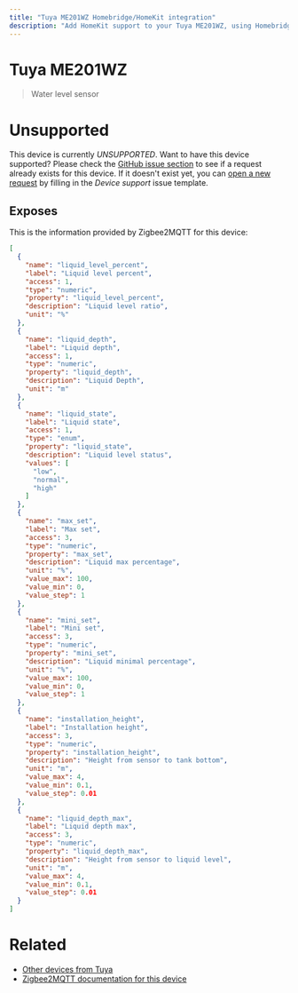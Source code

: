 ```yaml
---
title: "Tuya ME201WZ Homebridge/HomeKit integration"
description: "Add HomeKit support to your Tuya ME201WZ, using Homebridge, Zigbee2MQTT and homebridge-z2m."
---
```

<!---
This file has been GENERATED using src/docgen/docgen.ts
DO NOT EDIT THIS FILE MANUALLY!
-->
# Tuya ME201WZ
> Water level sensor


# Unsupported

This device is currently *UNSUPPORTED*.
Want to have this device supported? Please check the [GitHub issue section](https://github.com/itavero/homebridge-z2m/issues?q=ME201WZ) to see if a request already exists for this device.
If it doesn't exist yet, you can [open a new request](https://github.com/itavero/homebridge-z2m/issues/new?assignees=&labels=enhancement&template=device_support.yml&title=%5BDevice%5D+Tuya%20ME201WZ&model=Tuya%20ME201WZ&exposes=%5B%0A%20%20%7B%0A%20%20%20%20%22name%22%3A%20%22liquid_level_percent%22%2C%0A%20%20%20%20%22label%22%3A%20%22Liquid%20level%20percent%22%2C%0A%20%20%20%20%22access%22%3A%201%2C%0A%20%20%20%20%22type%22%3A%20%22numeric%22%2C%0A%20%20%20%20%22property%22%3A%20%22liquid_level_percent%22%2C%0A%20%20%20%20%22description%22%3A%20%22Liquid%20level%20ratio%22%2C%0A%20%20%20%20%22unit%22%3A%20%22%25%22%0A%20%20%7D%2C%0A%20%20%7B%0A%20%20%20%20%22name%22%3A%20%22liquid_depth%22%2C%0A%20%20%20%20%22label%22%3A%20%22Liquid%20depth%22%2C%0A%20%20%20%20%22access%22%3A%201%2C%0A%20%20%20%20%22type%22%3A%20%22numeric%22%2C%0A%20%20%20%20%22property%22%3A%20%22liquid_depth%22%2C%0A%20%20%20%20%22description%22%3A%20%22Liquid%20Depth%22%2C%0A%20%20%20%20%22unit%22%3A%20%22m%22%0A%20%20%7D%2C%0A%20%20%7B%0A%20%20%20%20%22name%22%3A%20%22liquid_state%22%2C%0A%20%20%20%20%22label%22%3A%20%22Liquid%20state%22%2C%0A%20%20%20%20%22access%22%3A%201%2C%0A%20%20%20%20%22type%22%3A%20%22enum%22%2C%0A%20%20%20%20%22property%22%3A%20%22liquid_state%22%2C%0A%20%20%20%20%22description%22%3A%20%22Liquid%20level%20status%22%2C%0A%20%20%20%20%22values%22%3A%20%5B%0A%20%20%20%20%20%20%22low%22%2C%0A%20%20%20%20%20%20%22normal%22%2C%0A%20%20%20%20%20%20%22high%22%0A%20%20%20%20%5D%0A%20%20%7D%2C%0A%20%20%7B%0A%20%20%20%20%22name%22%3A%20%22max_set%22%2C%0A%20%20%20%20%22label%22%3A%20%22Max%20set%22%2C%0A%20%20%20%20%22access%22%3A%203%2C%0A%20%20%20%20%22type%22%3A%20%22numeric%22%2C%0A%20%20%20%20%22property%22%3A%20%22max_set%22%2C%0A%20%20%20%20%22description%22%3A%20%22Liquid%20max%20percentage%22%2C%0A%20%20%20%20%22unit%22%3A%20%22%25%22%2C%0A%20%20%20%20%22value_max%22%3A%20100%2C%0A%20%20%20%20%22value_min%22%3A%200%2C%0A%20%20%20%20%22value_step%22%3A%201%0A%20%20%7D%2C%0A%20%20%7B%0A%20%20%20%20%22name%22%3A%20%22mini_set%22%2C%0A%20%20%20%20%22label%22%3A%20%22Mini%20set%22%2C%0A%20%20%20%20%22access%22%3A%203%2C%0A%20%20%20%20%22type%22%3A%20%22numeric%22%2C%0A%20%20%20%20%22property%22%3A%20%22mini_set%22%2C%0A%20%20%20%20%22description%22%3A%20%22Liquid%20minimal%20percentage%22%2C%0A%20%20%20%20%22unit%22%3A%20%22%25%22%2C%0A%20%20%20%20%22value_max%22%3A%20100%2C%0A%20%20%20%20%22value_min%22%3A%200%2C%0A%20%20%20%20%22value_step%22%3A%201%0A%20%20%7D%2C%0A%20%20%7B%0A%20%20%20%20%22name%22%3A%20%22installation_height%22%2C%0A%20%20%20%20%22label%22%3A%20%22Installation%20height%22%2C%0A%20%20%20%20%22access%22%3A%203%2C%0A%20%20%20%20%22type%22%3A%20%22numeric%22%2C%0A%20%20%20%20%22property%22%3A%20%22installation_height%22%2C%0A%20%20%20%20%22description%22%3A%20%22Height%20from%20sensor%20to%20tank%20bottom%22%2C%0A%20%20%20%20%22unit%22%3A%20%22m%22%2C%0A%20%20%20%20%22value_max%22%3A%204%2C%0A%20%20%20%20%22value_min%22%3A%200.1%2C%0A%20%20%20%20%22value_step%22%3A%200.01%0A%20%20%7D%2C%0A%20%20%7B%0A%20%20%20%20%22name%22%3A%20%22liquid_depth_max%22%2C%0A%20%20%20%20%22label%22%3A%20%22Liquid%20depth%20max%22%2C%0A%20%20%20%20%22access%22%3A%203%2C%0A%20%20%20%20%22type%22%3A%20%22numeric%22%2C%0A%20%20%20%20%22property%22%3A%20%22liquid_depth_max%22%2C%0A%20%20%20%20%22description%22%3A%20%22Height%20from%20sensor%20to%20liquid%20level%22%2C%0A%20%20%20%20%22unit%22%3A%20%22m%22%2C%0A%20%20%20%20%22value_max%22%3A%204%2C%0A%20%20%20%20%22value_min%22%3A%200.1%2C%0A%20%20%20%20%22value_step%22%3A%200.01%0A%20%20%7D%0A%5D) by filling in the _Device support_ issue template.

## Exposes

This is the information provided by Zigbee2MQTT for this device:

```json
[
  {
    "name": "liquid_level_percent",
    "label": "Liquid level percent",
    "access": 1,
    "type": "numeric",
    "property": "liquid_level_percent",
    "description": "Liquid level ratio",
    "unit": "%"
  },
  {
    "name": "liquid_depth",
    "label": "Liquid depth",
    "access": 1,
    "type": "numeric",
    "property": "liquid_depth",
    "description": "Liquid Depth",
    "unit": "m"
  },
  {
    "name": "liquid_state",
    "label": "Liquid state",
    "access": 1,
    "type": "enum",
    "property": "liquid_state",
    "description": "Liquid level status",
    "values": [
      "low",
      "normal",
      "high"
    ]
  },
  {
    "name": "max_set",
    "label": "Max set",
    "access": 3,
    "type": "numeric",
    "property": "max_set",
    "description": "Liquid max percentage",
    "unit": "%",
    "value_max": 100,
    "value_min": 0,
    "value_step": 1
  },
  {
    "name": "mini_set",
    "label": "Mini set",
    "access": 3,
    "type": "numeric",
    "property": "mini_set",
    "description": "Liquid minimal percentage",
    "unit": "%",
    "value_max": 100,
    "value_min": 0,
    "value_step": 1
  },
  {
    "name": "installation_height",
    "label": "Installation height",
    "access": 3,
    "type": "numeric",
    "property": "installation_height",
    "description": "Height from sensor to tank bottom",
    "unit": "m",
    "value_max": 4,
    "value_min": 0.1,
    "value_step": 0.01
  },
  {
    "name": "liquid_depth_max",
    "label": "Liquid depth max",
    "access": 3,
    "type": "numeric",
    "property": "liquid_depth_max",
    "description": "Height from sensor to liquid level",
    "unit": "m",
    "value_max": 4,
    "value_min": 0.1,
    "value_step": 0.01
  }
]
```

# Related
* [Other devices from Tuya](../index.md#tuya)
* [Zigbee2MQTT documentation for this device](https://www.zigbee2mqtt.io/devices/ME201WZ.html)